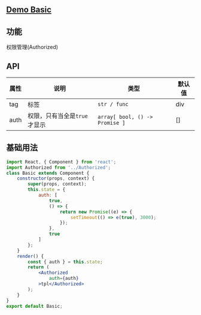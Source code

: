 ## [Demo Basic](https://wya-team.github.io/wya-rc/dist/web/authorized/Basic.html)

## 功能
权限管理(Authorized)

## API
属性 | 说明 | 类型 | 默认值
---|---|---|---
tag | 标签 | `str / func` | div
auth | 权限，只有当全是`true`才显示 | `array[ bool, () -> Promise ]` | []

## 基础用法

```jsx
import React, { Component } from 'react';
import Authorized from '../Authorized';
class Basic extends Component {
	constructor(props, context) {
		super(props, context);
		this.state = {
			auth: [
				true, 
				() => {
					return new Promise((e) => {
						setTimeout(() => e(true), 3000);
					});
				},
				true
			]
		};
	}
	render() {
		const { auth } = this.state;
		return (
			<Authorized
				auth={auth}
			>tpl</Authorized>
		);
	}
}
export default Basic;

```